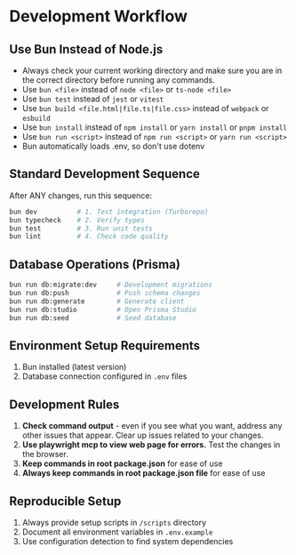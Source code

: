 # Development Workflow

## Use Bun Instead of Node.js

- Always check your current working directory and make sure you are in the correct directory before running any commands.
- Use `bun <file>` instead of `node <file>` or `ts-node <file>`
- Use `bun test` instead of `jest` or `vitest`
- Use `bun build <file.html|file.ts|file.css>` instead of `webpack` or `esbuild`
- Use `bun install` instead of `npm install` or `yarn install` or `pnpm install`
- Use `bun run <script>` instead of `npm run <script>` or `yarn run <script>`
- Bun automatically loads .env, so don't use dotenv

## Standard Development Sequence

After ANY changes, run this sequence:

```bash
bun dev          # 1. Test integration (Turborepo)
bun typecheck    # 2. Verify types
bun test         # 3. Run unit tests
bun lint         # 4. Check code quality
```

## Database Operations (Prisma)

```bash
bun run db:migrate:dev     # Development migrations
bun run db:push            # Push schema changes
bun run db:generate        # Generate client
bun run db:studio          # Open Prisma Studio
bun run db:seed            # Seed database
```

## Environment Setup Requirements

1. Bun installed (latest version)
2. Database connection configured in `.env` files

## Development Rules

1. **Check command output** - even if you see what you want, address any other issues that appear. Clear up issues related to your changes.
2. **Use playwright mcp to view web page for errors.** Test the changes in the browser.
3. **Keep commands in root package.json** for ease of use
4. **Always keep commands in root package.json file** for ease of use

## Reproducible Setup

1. Always provide setup scripts in `/scripts` directory
2. Document all environment variables in `.env.example`
3. Use configuration detection to find system dependencies
